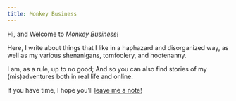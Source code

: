 ```yaml
---
title: Monkey Business
---
```


Hi, and Welcome to *Monkey Business!*

Here, I write about things that I like in a haphazard and disorganized way, as well as my various shenanigans, tomfoolery, and hootenanny. 

I am, as a rule, up to no good; And so you can also find stories of my (mis)adventures both in real life and online.

If you have time, I hope you'll [leave me a note!](https://forms.gle/8xJq9MsqCdFCHboi7)
